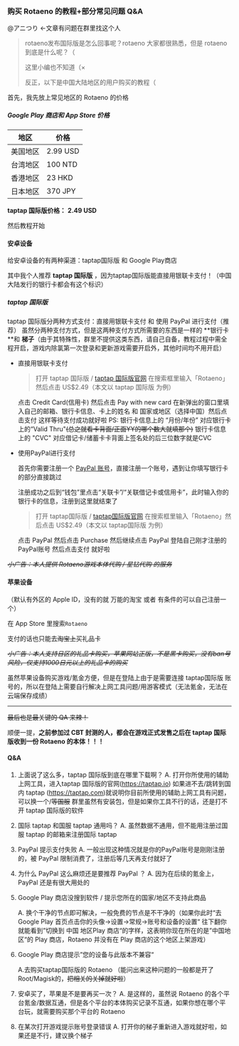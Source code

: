 ### 购买 Rotaeno 的教程+部分常见问题 Q&A

@アニつり ←文章有问题在群里找这个人

> rotaeno发布国际版是怎么回事呢？rotaeno 大家都很熟悉，但是 rotaeno 到底是什么呢？（
>
> 这里小编也不知道（×
>
> 反正，以下是中国大陆地区的用户购买的教程（

首先，我先放上常见地区的 Rotaeno 的价格

#####    Google Play 商店和 App Store 价格

| 地区     | 价格     |
| -------- | -------- |
| 美国地区 | 2.99 USD |
| 台湾地区 | 100 NTD  |
| 香港地区 | 23 HKD   |
| 日本地区 | 370 JPY  |

   **taptap 国际版价格：** **2.49 USD**

然后教程开始

#### 安卓设备

  给安卓设备的有两种渠道：taptap国际版 和 Google Play商店

  其中我个人推荐 **taptap 国际版** ，因为taptap国际版能直接用银联卡支付！（中国大陆发行的银行卡都会有这个标识）

##### taptap 国际版

taptap 国际版分两种方式支付：直接用银联卡支付 和 使用 PayPal 进行支付（推荐）
虽然分两种支付方式，但是这两种支付方式所需要的东西是一样的
    **银行卡 **和 **梯子**（由于其特殊性，群里不提供这类东西，请自己自备，教程过程中需全程开启，游戏内除氯第一次登录和更新游戏需要开启外，其他时间均不用开启）

- 直接用银联卡支付

  > 打开 taptap 国际版 / [taptap 国际版官网](https://taptap.io) 在搜索框里输入「Rotaeno」然后点击 US$2.49（本文以 taptap 国际版 为例）

  点击 Credit Card(信用卡) 然后点击 Pay with new card 在新弹出的窗口里填入自己的邮箱、银行卡信息、卡上的姓名 和 国家或地区（选择中国）然后点击支付 这样等待支付成功就好啦
  PS: 银行卡信息上的 “月份/年份” 对应银行卡上的“Valid Thru"~~(总之就看卡背面/正面YY的哪个数大就填那个)~~ 
        银行卡信息上的 "CVC" 对应借记卡/储蓄卡卡背面上签名处的后三位数字就是CVC

- 使用PayPal进行支付

  首先你需要注册一个 [PayPal 账号](https://paypal.com/)，直接注册一个账号，遇到让你填写银行卡的部分直接跳过

  注册成功之后到“钱包”里点击“关联卡”/“关联借记卡或信用卡”，此时输入你的银行卡的信息，注册到这里就结束了

  > 打开 taptap国际版 / [taptap国际版官网](https://taptap.io) 在搜索框里输入「Rotaeno」然后点击 US$2.49（本文以 taptap国际版 为例）

  点击 PayPal 然后点击 Purchase 然后继续点击 PayPal 登陆自己刚才注册的PayPal账号 然后点击支付 就好啦

*~~小广告：本人提供 Rotaeno游戏本体代购 / 星钻代购 的服务~~*


#### 苹果设备

（默认有外区的 Apple ID，没有的就 万能的淘宝 或者 有条件的可以自己注册一个）

在 App Store 里搜索`Rotaeno`

支付的话也只能去~~淘宝上~~买礼品卡 

*~~小广告：本人支持日区的礼品卡购买，苹果网站正版，不是黑卡购买，没有ban号风险，仅支持1000日元以上的礼品卡的购买~~*



虽然苹果设备购买游戏/氪金方便，但是在登陆上由于是需要连接 taptap国际版 账号的，所以在登陆上需要自行解决上网工具问题/用游客模式（无法氪金，无法在云端保存成绩）

---

~~最后也是最关键的 QA 来辣！~~

顺便一提，**之前参加过 CBT 封测的人，都会在游戏正式发售之后在 taptap 国际版收到一份 Rotaeno 的本体！！！** 

#### Q&A

1. 上面说了这么多，taptap 国际版到底在哪里下载啊？
   A. 打开你所使用的辅助上网工具，进入taptap 国际版的官网(https://taptap.io) 
        如果进不去/跳转到国内 taptap (https://taptap.com)就说明你目前所使用的辅助上网工具有问题，可以换一个/~~等国服~~
        群里虽然有安装包，但是如果你工具不行的话，还是打不开 taptap 国际版的软件

2. 国际 taptap 和国服 taptap 通用吗？
   A. 虽然数据不通用，但不能用注册过国服 taptap 的邮箱来注册国际 taptap

3. PayPal 提示支付失败
   A. 一般出现这种情况就是你的PayPal账号是刚刚注册的，被 PayPal 限制消费了，注册后等几天再支付就好了

4. 为什么 PayPal 这么麻烦还是要推荐 PayPal ？
   A. 因为在后续的氪金上，PayPal 还是有很大用处的

5. Google Play 商店没搜到软件 / 提示您所在的国家/地区不支持此商品

   A. 换个干净的节点即可解决，一般免费的节点是不干净的（如果你此时“去 Google Play 首页点击你的头像→设置→常规→账号和设备的设置“ 往下翻你就能看到”切换到 中国 地区Play 商店“的字样，这表明你现在所在的是”中国地区“的 Play 商店，Rotaeno 并没有在 Play 商店的这个地区上架游戏）

6. Google Play 商店提示”您的设备与此版本不兼容“

   A.去购买taptap国际版的 Rotaeno
   （能问出来这种问题的一般都是开了Root/Magisk的，~~把相关的关掉就好啦~~）

7. 安卓买了，苹果是不是要再买一次？
   A. 是这样的，虽然说 Rotaeno 的各个平台氪金/数据互通，但是各个平台的本体购买记录不互通，如果你想在哪个平台玩，就需要购买那个平台的 Rotaeno

8. 在某次打开游戏提示账号登录错误
   A. 打开你的梯子重新进入游戏就好啦，如果还是不行，建议换个梯子